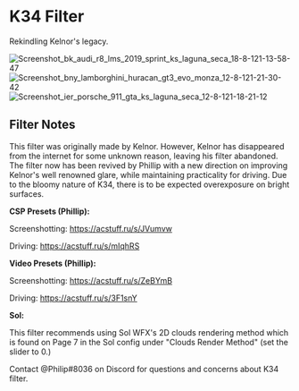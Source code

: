 # K34 Filter
Rekindling Kelnor's legacy.

![Screenshot_bk_audi_r8_lms_2019_sprint_ks_laguna_seca_18-8-121-13-58-47](https://user-images.githubusercontent.com/90503800/138020634-532aed76-5ab3-48a6-a40d-ee31b9cab969.png)
![Screenshot_bny_lamborghini_huracan_gt3_evo_monza_12-8-121-21-30-42](https://user-images.githubusercontent.com/90503800/138020637-bb48d5e0-ef29-4e1f-90e2-329583dabb5a.png)
![Screenshot_ier_porsche_911_gta_ks_laguna_seca_12-8-121-18-21-12](https://user-images.githubusercontent.com/90503800/138020639-7a5614a2-f062-43a3-bd30-fb40dece1a1e.png)

## Filter Notes
This filter was originally made by Kelnor. However, Kelnor has disappeared from the internet for some unknown reason, leaving his filter abandoned. The filter now has been revived by Phillip with a new direction on improving Kelnor's well renowned glare, while maintaining practicality for driving. Due to the bloomy nature of K34, there is to be expected overexposure on bright surfaces.

**CSP Presets (Phillip):**

Screenshotting: https://acstuff.ru/s/JVumvw

Driving: https://acstuff.ru/s/mIqhRS

**Video Presets (Phillip):**

Screenshotting: https://acstuff.ru/s/ZeBYmB

Driving: https://acstuff.ru/s/3F1snY

**Sol:**

This filter recommends using Sol WFX's 2D clouds rendering method which is found on Page 7 in the Sol config under "Clouds Render Method" (set the slider to 0.)

Contact @Philip#8036 on Discord for questions and concerns about K34 filter.